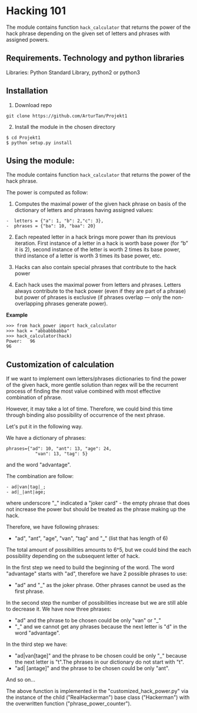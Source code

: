 # Hacking 101

The module contains function ```hack_calculator``` that returns the power of the hack phrase depending on the given set  of letters and phrases with assigned powers.

## Requirements. Technology and python libraries
Libraries: Python Standard Library, python2 or python3

## Installation

1) Download repo
```
git clone https://github.com/ArturTan/Projekt1
```
2) Install the module in the chosen directory

```
$ cd Projekt1
$ python setup.py install
```

## Using the module:

The module contains function ```hack_calculator``` that returns the power of the hack phrase.

The power is computed as follow:
1. Computes the maximal power of the given hack phrase on basis of the dictionary of letters and phrases having assigned values:
```
-  letters = {"a": 1, "b": 2,"c": 3},
-  phrases = {"ba": 10, "baa": 20}
```
2. Each repeated letter in a hack brings more power than its previous iteration. First instance of a letter in a hack is worth base power (for “b” it is 2),
second instance of the letter is worth 2 times its base power, third instance of a letter is worth 3 times its base power, etc.

3. Hacks can also contain special phrases that contribute to the hack power

4. Each hack uses the maximal power from letters and phrases. Letters always contribute to the hack power (even if they are part of a phrase) but power of phrases is exclusive (if phrases overlap — only the non-overlapping phrases generate power).

__Example__
```
>>> from hack_power import hack_calculator
>>> hack = "abbabbbabba"
>>> hack_calculator(hack)
Power:   96
96
```

## Customization of calculation

If we want to implement own letters/phrases dictionaries to find the power of the given hack, more gentle solution than regex will be the recurrent process of finding the most value combined with most effective combination of phrase.

However, it may take a lot of time. Therefore, we could bind this time through binding also possibility of occurrence of the next phrase.

Let's put it in the following way.

We have a dictionary of phrases:
```
phrases={"ad": 10, "ant": 13, "age": 24,
           "van": 13, "tag": 5}
```
and the word "advantage".

The combination are follow:
```
- ad|van|tag|_;
- ad|_|ant|age;
```
where underscore "_" indicated a "joker card" - the empty phrase that does not increase the power but should be treated as the phrase making up the hack.

Therefore, we have following phrases:
- "ad", "ant", "age", "van", "tag" and "_" (list that has length of 6)

The total amount of possibilities amounts to 6^5, but we could bind the each possibility depending on the subsequent letter of hack.

In the first step we need to build the beginning of the word. The word "advantage" starts with "ad", therefore we have 2 possible phrases to use:

- "ad" and "_" as the joker phrase. Other phrases cannot be used as the first phrase.

In the second step the number of possibilities increase but we are still able to decrease it. We have now three phrases:
- "ad" and the phrase to be chosen could be only "van" or "_"
- "_" and we cannot get any phrases because the next letter is "d" in the word "advantage".

In the third step we have:
- "ad|van[tage]" and the phrase to be chosen could be only "_" because the next letter is "t".The phrases in our dictionary do not start with "t".
- "ad| [antage]" and the phrase to be chosen could be only "ant".

And so on...

The above function is implemented in the "customized_hack_power.py" via the instance of the child ("RealHackerman") base class ("Hackerman") with the overwritten function ("phrase_power_counter"). 

